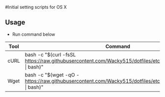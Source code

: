 #Initial setting scripts for OS X

## Usage
- Run command below

|Tool|Command|
|---|---|
|cURL|bash -c "$(curl -fsSL https://raw.githubusercontent.com/Wacky515/dotfiles/etc/test/make_dotfiles.sh &#124; bash)"|
|Wget|bash -c "$(wget -qO - https://raw.githubusercontent.com/Wacky515/dotfiles/etc/test/make_dotfiles.sh &#124; bash)"|
